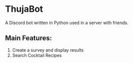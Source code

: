# ThujaBot
A Discord bot written in Python used in a server with friends.

## Main Features:
1. Create a survey and display results
2. Search Cocktail Recipes
